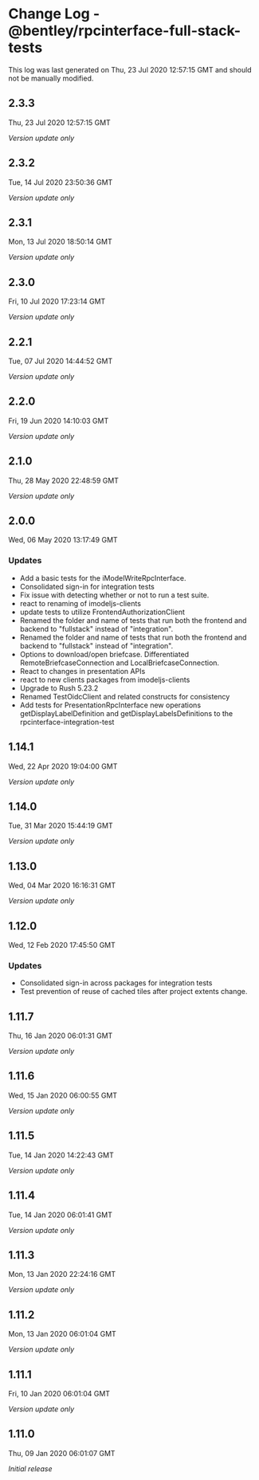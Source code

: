 # Change Log - @bentley/rpcinterface-full-stack-tests

This log was last generated on Thu, 23 Jul 2020 12:57:15 GMT and should not be manually modified.

## 2.3.3
Thu, 23 Jul 2020 12:57:15 GMT

*Version update only*

## 2.3.2
Tue, 14 Jul 2020 23:50:36 GMT

*Version update only*

## 2.3.1
Mon, 13 Jul 2020 18:50:14 GMT

*Version update only*

## 2.3.0
Fri, 10 Jul 2020 17:23:14 GMT

*Version update only*

## 2.2.1
Tue, 07 Jul 2020 14:44:52 GMT

*Version update only*

## 2.2.0
Fri, 19 Jun 2020 14:10:03 GMT

*Version update only*

## 2.1.0
Thu, 28 May 2020 22:48:59 GMT

*Version update only*

## 2.0.0
Wed, 06 May 2020 13:17:49 GMT

### Updates

- Add a basic tests for the iModelWriteRpcInterface.
- Consolidated sign-in for integration tests
- Fix issue with detecting whether or not to run a test suite.
- react to renaming of imodeljs-clients
- update tests to utilize FrontendAuthorizationClient
- Renamed the folder and name of tests that run both the frontend and backend to "fullstack" instead of "integration".
- Renamed the folder and name of tests that run both the frontend and backend to "fullstack" instead of "integration".
- Options to download/open briefcase. Differentiated RemoteBriefcaseConnection and LocalBriefcaseConnection.
- React to changes in presentation APIs
- react to new clients packages from imodeljs-clients
- Upgrade to Rush 5.23.2
- Renamed TestOidcClient and related constructs for consistency
- Add tests for PresentationRpcInterface new operations getDisplayLabelDefinition and getDisplayLabelsDefinitions to the rpcinterface-integration-test

## 1.14.1
Wed, 22 Apr 2020 19:04:00 GMT

*Version update only*

## 1.14.0
Tue, 31 Mar 2020 15:44:19 GMT

*Version update only*

## 1.13.0
Wed, 04 Mar 2020 16:16:31 GMT

*Version update only*

## 1.12.0
Wed, 12 Feb 2020 17:45:50 GMT

### Updates

- Consolidated sign-in across packages for integration tests
- Test prevention of reuse of cached tiles after project extents change.

## 1.11.7
Thu, 16 Jan 2020 06:01:31 GMT

*Version update only*

## 1.11.6
Wed, 15 Jan 2020 06:00:55 GMT

*Version update only*

## 1.11.5
Tue, 14 Jan 2020 14:22:43 GMT

*Version update only*

## 1.11.4
Tue, 14 Jan 2020 06:01:41 GMT

*Version update only*

## 1.11.3
Mon, 13 Jan 2020 22:24:16 GMT

*Version update only*

## 1.11.2
Mon, 13 Jan 2020 06:01:04 GMT

*Version update only*

## 1.11.1
Fri, 10 Jan 2020 06:01:04 GMT

*Version update only*

## 1.11.0
Thu, 09 Jan 2020 06:01:07 GMT

*Initial release*

